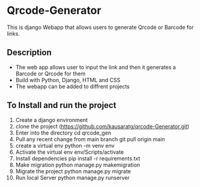 # Qrcode-Generator
This is django Webapp that allows users to generate Qrcode or Barcode for links.
## Description
<ul>
  <li>The web app allows user to input the link and then it generates a Barcode or Qrcode for them</li>
  <li>Build with Python, Django, HTML and CSS</li>
  <li>The webapp can be added to diffrent projects</li>
</ul>

## To Install and run the project
1. Create a django environment
2. clone the project (https://github.com/kausaratg/qrcode-Generator.git)
3. Enter into the directory cd qrcode_gen
4. Pull any recent change from main branch git pull origin main
5. create a virtual env python -m venv env
6. Activate the virtual env env/Scripts/activate
7. Install dependencies pip install -r requirements.txt
8. Make migration python manage.py makemigration
9. Migrate the project python manage.py migrate
10. Run local Server python manage.py runserver

